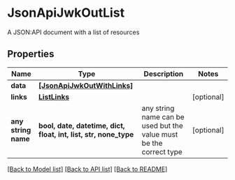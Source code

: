 # JsonApiJwkOutList

A JSON:API document with a list of resources

## Properties
Name | Type | Description | Notes
------------ | ------------- | ------------- | -------------
**data** | [**[JsonApiJwkOutWithLinks]**](JsonApiJwkOutWithLinks.md) |  | 
**links** | [**ListLinks**](ListLinks.md) |  | [optional] 
**any string name** | **bool, date, datetime, dict, float, int, list, str, none_type** | any string name can be used but the value must be the correct type | [optional]

[[Back to Model list]](../README.md#documentation-for-models) [[Back to API list]](../README.md#documentation-for-api-endpoints) [[Back to README]](../README.md)


